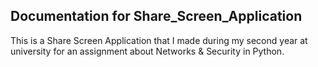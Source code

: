 ## Documentation for Share_Screen_Application
This is a Share Screen Application that I made during my second year at university for an assignment about Networks &amp; Security in Python.
